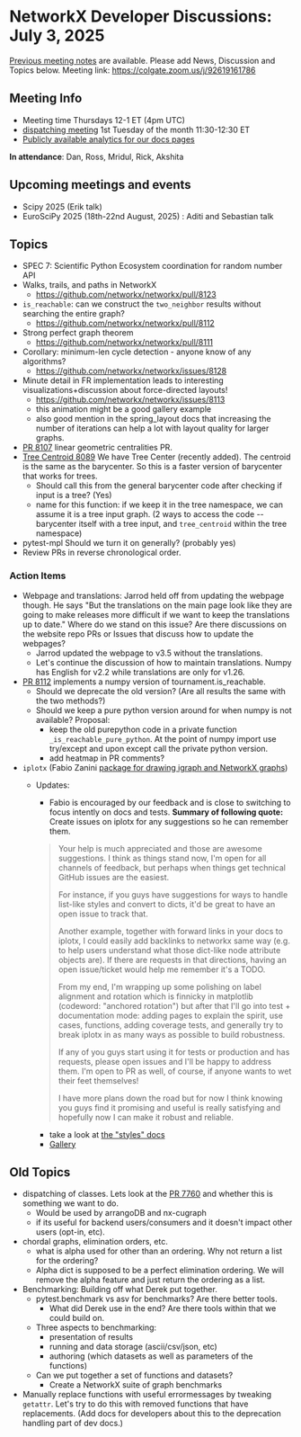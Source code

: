 # NetworkX Developer Discussions: July 3, 2025

[Previous meeting notes](https://github.com/networkx/archive/tree/main/meetings) are available. 
Please add News, Discussion and Topics below.
Meeting link: https://colgate.zoom.us/j/92619161786

## Meeting Info
- Meeting time Thursdays 12-1 ET (4pm UTC) 
- [dispatching meeting](https://hackmd.io/rqs_pWMxSLmICXCpI3w-Ug) 1st Tuesday of the month 11:30-12:30 ET 
- [Publicly available analytics for our docs pages](https://views.scientific-python.org/networkx.org)

**In attendance**: Dan, Ross, Mridul, Rick, Akshita

## Upcoming meetings and events
- Scipy 2025 (Erik talk)
- EuroSciPy 2025 (18th-22nd August, 2025) : Aditi and Sebastian talk

## Topics

- SPEC 7: Scientific Python Ecosystem coordination for random number API
- Walks, trails, and paths in NetworkX
  * https://github.com/networkx/networkx/pull/8123
- `is_reachable`: can we construct the `two_neighbor` results without searching the entire graph?
  * https://github.com/networkx/networkx/pull/8112
- Strong perfect graph theorem
  * https://github.com/networkx/networkx/pull/8111
- Corollary: minimum-len cycle detection - anyone know of any algorithms?
  * https://github.com/networkx/networkx/issues/8128
- Minute detail in FR implementation leads to interesting visualizations+discussion about force-directed layouts!
  * https://github.com/networkx/networkx/issues/8113
  * this animation might be a good gallery example
  * also good mention in the spring_layout docs that increasing the number of iterations can help a lot with layout quality for larger graphs.
- [PR 8107](https://github.com/networkx/networkx/pull/8107) linear geometric centralities PR.
- [Tree Centroid 8089](https://github.com/networkx/networkx/pull/8089) We have Tree Center (recently added). The centroid is the same as the barycenter. So this is a faster version of barycenter that works for trees. 
    - Should call this from the general barycenter code after checking if input is a tree? (Yes)
    - name for this function: if we keep it in the tree namespace, we can assume it is a tree input graph. (2 ways to access the code -- barycenter itself with a tree input, and `tree_centroid` within the tree namespace)
- pytest-mpl Should we turn it on generally? (probably yes)
- Review PRs in reverse chronological order. 

### Action Items
- Webpage and translations: Jarrod held off from updating the webpage though. He says "But the translations on the main page look like they are going to make releases more difficult if we want to keep the translations up to date." Where do we stand on this issue? Are there discussions on the website repo PRs or Issues that discuss how to update the webpages?
    - Jarrod updated the webpage to v3.5 without the translations.
    - Let's continue the discussion of how to maintain translations. Numpy has English for v2.2 while translations are only for v1.26.
- [PR 8112](https://github.com/networkx/networkx/pull/8112) implements a numpy version of tournament.is_reachable. 
    - Should we deprecate the old version? (Are all results the same with the two methods?)
    - Should we keep a pure python version around for when numpy is not available? Proposal:
        - keep the old purepython code in a private function `_is_reachable_pure_python`. At the point of numpy import use try/except and upon except call the private python version. 
        - add heatmap in PR comments?
- `iplotx` (Fabio Zanini [package for drawing igraph and NetworkX graphs](https://github.com/fabilab/iplotx)) 
    - Updates:
        - Fabio is encouraged by our feedback and is close to switching to focus intently on docs and tests. **Summary of following quote:** Create issues on iplotx for any suggestions so he can remember them.
        > Your help is much appreciated and those are awesome suggestions. I think as things stand now, I'm open for all channels of feedback, but perhaps when things get technical GitHub issues are the easiest.
        > 
        > For instance, if you guys have suggestions for ways to handle list-like styles and convert to dicts, it'd be great to have an open issue to track that.
        > 
        > Another example, together with forward links in your docs to iplotx, I could easily add backlinks to networkx same way (e.g. to help users understand what those dict-like node attribute objects are). If there are requests in that directions, having an open issue/ticket would help me remember it's a TODO.
        > 
        > From my end, I'm wrapping up some polishing on label alignment and rotation which is finnicky in matplotlib (codeword: "anchored rotation") but after that I'll go into test + documentation mode: adding pages to explain the spirit, use cases, functions, adding coverage tests, and generally try to break iplotx in as many ways as possible to build robustness.
        > 
        > If any of you guys start using it for tests or production and has requests, please open issues and I'll be happy to address them. I'm open to PR as well, of course, if anyone wants to wet their feet themselves!
        > 
        > I have more plans down the road but for now I think knowing you guys find it promising and useful is really satisfying and hopefully now I can make it robust and reliable.

        - take a look at [the "styles" docs](https://iplotx.readthedocs.io/en/latest/style.html)
        - [Gallery](https://iplotx.readthedocs.io/en/latest/gallery/index.html) 


## Old Topics
- dispatching of classes. Lets look at the [PR 7760](https://github.com/networkx/networkx/pull/7760) and whether this is something we want to do.
    - Would be used by arrangoDB and nx-cugraph
    - if its useful for backend users/consumers and it doesn't impact other users (opt-in, etc). 
- chordal graphs, elimination orders, etc.
    - what is alpha used for other than an ordering. Why not return a list for the ordering?
    - Alpha dict is supposed to be a perfect elimination ordering. We will remove the alpha feature and just return the ordering as a list.
- Benchmarking: Building off what Derek put together.
    - pytest.benchmark vs asv for benchmarks? Are there better tools. 
        - What did Derek use in the end? Are there tools within that we could build on.
    - Three aspects to benchmarking:
        - presentation of results
        - running and data storage (ascii/csv/json, etc)
        - authoring (which datasets as well as parameters of the functions)
    - Can we put together a set of functions and datasets?
        - Create a NetworkX suite of graph benchmarks
- Manually replace functions with useful errormessages by tweaking `getattr`. Let's try to do this with removed functions that have replacements. (Add docs for developers about this to the deprecation handling part of dev docs.)
